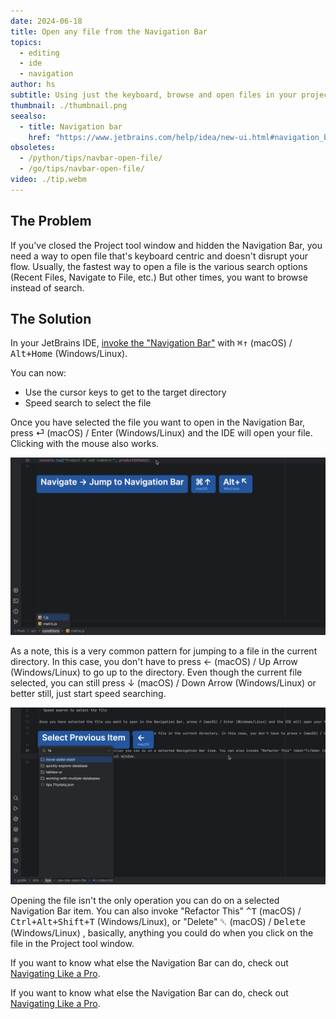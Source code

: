 ```yaml
---
date: 2024-06-18
title: Open any file from the Navigation Bar
topics:
  - editing
  - ide
  - navigation
author: hs
subtitle: Using just the keyboard, browse and open files in your project.
thumbnail: ./thumbnail.png
seealso:
  - title: Navigation bar
    href: "https://www.jetbrains.com/help/idea/new-ui.html#navigation_bar"
obsoletes:
  - /python/tips/navbar-open-file/
  - /go/tips/navbar-open-file/
video: ./tip.webm
---
```


## The Problem

If you've closed the Project tool window and hidden the Navigation Bar, you need a way to open file that's keyboard centric and doesn't disrupt your flow. Usually, the fastest way to open a file is the various search options (Recent Files, Navigate to File, etc.) But other times, you want to browse instead of search.

## The Solution

In your JetBrains IDE, [invoke the "Navigation Bar"](../nav-bar-activate/) with <kbd>⌘↑</kbd> (macOS) / <kbd>Alt+Home</kbd> (Windows/Linux).

You can now:

- Use the cursor keys to get to the target directory
- Speed search to select the file

Once you have selected the file you want to open in the Navigation Bar, press ⏎ (macOS) / Enter (Windows/Linux) and the IDE will open your file. Clicking with the mouse also works.

![select-file.png](select-file.png)

As a note, this is a very common pattern for jumping to a file in the current directory. In this case, you don't have to press ← (macOS) / Up Arrow (Windows/Linux) to go up to the directory. Even though the current file selected, you can still press ↓ (macOS) / Down Arrow (Windows/Linux) or better still, just start speed searching.

![searching.png](searching.png)

Opening the file isn't the only operation you can do on a selected Navigation Bar item. You can also invoke "Refactor This" <kbd>^T</kbd> (macOS) / <kbd>Ctrl+Alt+Shift+T</kbd> (Windows/Linux), or "Delete" <kbd>␡</kbd> (macOS) / <kbd>Delete</kbd> (Windows/Linux) , basically, anything you could do when you click on the file in the Project tool window.

If you want to know what else the Navigation Bar can do, check out [Navigating Like a Pro](https://youtu.be/zK7Q8dVE-g8).

If you want to know what else the Navigation Bar can do, check out [Navigating Like a Pro](https://youtu.be/zK7Q8dVE-g8).

